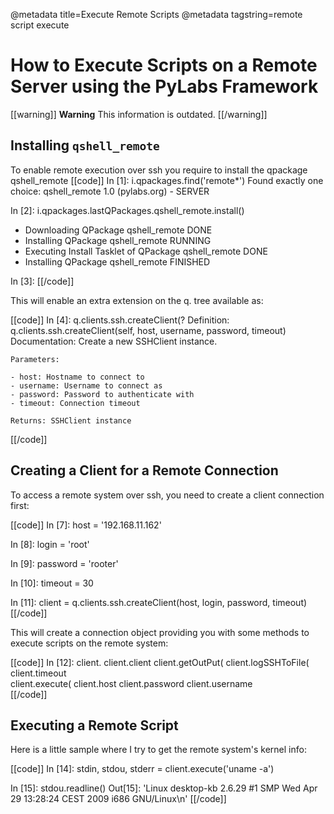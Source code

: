 @metadata title=Execute Remote Scripts
@metadata tagstring=remote script execute

# How to  Execute Scripts on a Remote Server using the PyLabs Framework

[[warning]]
**Warning**
This information is outdated.
[[/warning]]

## Installing `qshell_remote`

To enable remote execution over ssh you require to install the qpackage qshell_remote
[[code]]
In [1]: i.qpackages.find('remote*')
Found exactly one choice: qshell_remote 1.0 (pylabs.org) - SERVER
 
In [2]: i.qpackages.lastQPackages.qshell_remote.install()
 * Downloading QPackage qshell_remote                        DONE
 * Installing QPackage qshell_remote                         RUNNING
 *  Executing Install Tasklet of QPackage qshell_remote      DONE
 * Installing QPackage qshell_remote                         FINISHED

In [3]: 
[[/code]]

This will enable an extra extension on the q. tree available as:

[[code]]
In [4]: q.clients.ssh.createClient(?
Definition: q.clients.ssh.createClient(self, host, username, password, timeout)
Documentation:
    Create a new SSHClient instance.
    
    
    Parameters:
    
    - host: Hostname to connect to
    - username: Username to connect as
    - password: Password to authenticate with
    - timeout: Connection timeout
    
    Returns: SSHClient instance
[[/code]]


## Creating a Client for a Remote Connection

To access a remote system over ssh, you need to create a client connection first:

[[code]]
In [7]: host = '192.168.11.162'

In [8]: login = 'root'

In [9]: password = 'rooter'

In [10]: timeout = 30

In [11]: client = q.clients.ssh.createClient(host, login, password, timeout)
[[/code]]

This will create a connection object providing you with some methods to execute scripts on the remote system:

[[code]]
In [12]: client.
client.client         client.getOutPut(     client.logSSHToFile(  client.timeout        
client.execute(       client.host           client.password       client.username      
[[/code]]


## Executing a Remote Script

Here is a little sample where I try to get the remote system's kernel info:

[[code]]
In [14]: stdin, stdou, stderr = client.execute('uname -a')      

In [15]: stdou.readline()
Out[15]: 'Linux desktop-kb 2.6.29 #1 SMP Wed Apr 29 13:28:24 CEST 2009 i686 GNU/Linux\n'
[[/code]]
